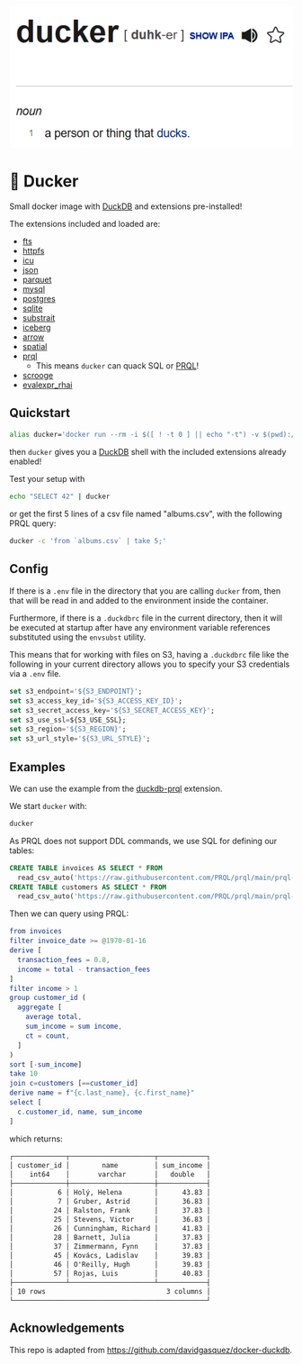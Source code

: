 [![ducker: [noun] a person or thing that ducks](ducker_definition.png)](https://www.dictionary.com/browse/ducker)

# 🦆 Ducker

Small docker image with [DuckDB](https://github.com/duckdb/duckdb) and extensions pre-installed!

The extensions included and loaded are:
  * [fts](https://duckdb.org/docs/extensions/full_text_search)
  * [httpfs](https://duckdb.org/docs/extensions/httpfs.html)
  * [icu](https://duckdb.org/2022/01/06/time-zones.html)
  * [json](https://duckdb.org/docs/extensions/json)
  * [parquet](https://duckdb.org/docs/data/parquet)
  * [mysql](https://duckdb.org/docs/extensions/mysql)
  * [postgres](https://duckdb.org/docs/extensions/postgres)
  * [sqlite](https://duckdb.org/docs/extensions/sqlite)
  * [substrait](https://duckdb.org/docs/extensions/substrait)
  * [iceberg](https://duckdb.org/docs/extensions/iceberg)
  * [arrow](https://duckdb.org/docs/extensions/arrow)
  * [spatial](https://duckdb.org/docs/extensions/spatial)
  * [prql](https://github.com/ywelsch/duckdb-prql)
    * This means `ducker` can quack SQL or [PRQL](https://github.com/PRQL/prql)!
  * [scrooge](https://github.com/pdet/Scrooge-McDuck)
  * [evalexpr_rhai](https://github.com/rustyconover/duckdb-evalexpr-rhai-extension)

## Quickstart

```sh
alias ducker='docker run --rm -i $([ ! -t 0 ] || echo "-t") -v $(pwd):/data -w /data flyskype2021/ducker'
```
then `ducker` gives you a [DuckDB](https://duckdb.org/) shell with the included extensions already enabled!

Test your setup with
```sh
echo "SELECT 42" | ducker
```

or get the first 5 lines of a csv file named "albums.csv", with the following PRQL query:
```sh
ducker -c 'from `albums.csv` | take 5;'
```

## Config

If there is a `.env` file in the directory that you are calling `ducker` from, then that will be read in
and added to the environment inside the container.

Furthermore, if there is a `.duckdbrc` file in the current directory, then it will be executed at startup
after have any environment variable references substituted using the `envsubst` utility.

This means that for working with files on S3, having a `.duckdbrc` file like the following in your current
directory allows you to specify your S3 credentials via a `.env` file.

```sql
set s3_endpoint='${S3_ENDPOINT}';
set s3_access_key_id='${S3_ACCESS_KEY_ID}';
set s3_secret_access_key='${S3_SECRET_ACCESS_KEY}';
set s3_use_ssl=${S3_USE_SSL};
set s3_region='${S3_REGION}';
set s3_url_style='${S3_URL_STYLE}';
```

## Examples

We can use the example from the [duckdb-prql](https://github.com/ywelsch/duckdb-prql) extension.

We start `ducker` with:

```bash
ducker
```

As PRQL does not support DDL commands, we use SQL for defining our tables:
```sql
CREATE TABLE invoices AS SELECT * FROM
  read_csv_auto('https://raw.githubusercontent.com/PRQL/prql/main/prql-compiler/tests/integration/data/chinook/invoices.csv');
CREATE TABLE customers AS SELECT * FROM
  read_csv_auto('https://raw.githubusercontent.com/PRQL/prql/main/prql-compiler/tests/integration/data/chinook/customers.csv');
```
Then we can query using PRQL:
```elm
from invoices
filter invoice_date >= @1970-01-16
derive [
  transaction_fees = 0.8,
  income = total - transaction_fees
]
filter income > 1
group customer_id (
  aggregate [
    average total,
    sum_income = sum income,
    ct = count,
  ]
)
sort [-sum_income]
take 10
join c=customers [==customer_id]
derive name = f"{c.last_name}, {c.first_name}"
select [
  c.customer_id, name, sum_income
]
```

which returns:
```
┌─────────────┬─────────────────────┬────────────┐
│ customer_id │        name         │ sum_income │
│    int64    │       varchar       │   double   │
├─────────────┼─────────────────────┼────────────┤
│           6 │ Holý, Helena        │      43.83 │
│           7 │ Gruber, Astrid      │      36.83 │
│          24 │ Ralston, Frank      │      37.83 │
│          25 │ Stevens, Victor     │      36.83 │
│          26 │ Cunningham, Richard │      41.83 │
│          28 │ Barnett, Julia      │      37.83 │
│          37 │ Zimmermann, Fynn    │      37.83 │
│          45 │ Kovács, Ladislav    │      39.83 │
│          46 │ O'Reilly, Hugh      │      39.83 │
│          57 │ Rojas, Luis         │      40.83 │
├─────────────┴─────────────────────┴────────────┤
│ 10 rows                              3 columns │
└────────────────────────────────────────────────┘
```

## Acknowledgements

This repo is adapted from https://github.com/davidgasquez/docker-duckdb.
